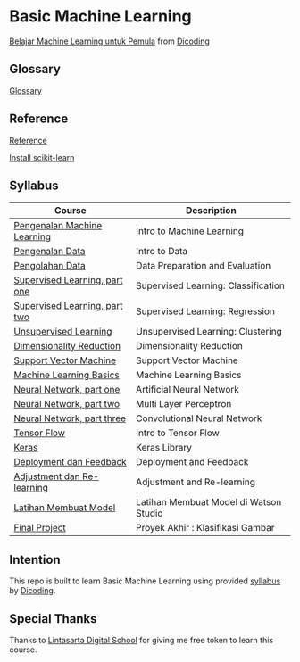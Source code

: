 # Basic Machine Learning

[Belajar Machine Learning untuk Pemula](https://www.dicoding.com/academies/184) from [Dicoding](https://www.dicoding.com/users/787116)

## Glossary

[Glossary](https://github.com/fadhilhaka/Basic-Machine-Learning/tree/main/glossary)

## Reference

[Reference](https://github.com/fadhilhaka/Basic-Machine-Learning/tree/main/reference)

[Install scikit-learn](https://scikit-learn.org/stable/install.html)

## Syllabus

| Course | Description |
|--------|-------------|
| [Pengenalan Machine Learning](https://github.com/fadhilhaka/Basic-Machine-Learning/tree/main/introduction) | Intro to Machine Learning |
| [Pengenalan Data](https://github.com/fadhilhaka/Basic-Machine-Learning/tree/main/introduction-to-data) | Intro to Data |
| [Pengolahan Data](https://github.com/fadhilhaka/Basic-Machine-Learning/tree/main/data-processing) | Data Preparation and Evaluation |
| [Supervised Learning, part one](https://github.com/fadhilhaka/Basic-Machine-Learning/tree/main/supervised-learning-classification) | Supervised Learning: Classification |
| [Supervised Learning, part two](https://github.com/fadhilhaka/Basic-Machine-Learning/tree/main/supervised-learning-regression) | Supervised Learning: Regression |
| [Unsupervised Learning](https://github.com/fadhilhaka/Basic-Machine-Learning/tree/main/unsupervised-learning-clustering) | Unsupervised Learning: Clustering |
| [Dimensionality Reduction](https://github.com/fadhilhaka/Basic-Machine-Learning/tree/main/dimentionality-reduction) | Dimensionality Reduction |
| [Support Vector Machine](https://github.com/fadhilhaka/Basic-Machine-Learning/tree/main/support-vector-machine) | Support Vector Machine |
| [Machine Learning Basics](https://github.com/fadhilhaka/Basic-Machine-Learning/tree/main/machine-learning-basics) | Machine Learning Basics |
| [Neural Network, part one](https://github.com/fadhilhaka/Basic-Machine-Learning/tree/main/artificial-neural-network) | Artificial Neural Network |
| [Neural Network, part two](https://github.com/fadhilhaka/Basic-Machine-Learning/tree/main/multi-layer-perceptron) | Multi Layer Perceptron |
| [Neural Network, part three](https://github.com/fadhilhaka/Basic-Machine-Learning/tree/main/convolutional-neural-network) | Convolutional Neural Network |
| [Tensor Flow](https://github.com/fadhilhaka/Basic-Machine-Learning/tree/main/tensor-flow) | Intro to Tensor Flow |
| [Keras](https://github.com/fadhilhaka/Basic-Machine-Learning/tree/main/keras) | Keras Library |
| [Deployment dan Feedback](https://github.com/fadhilhaka/Basic-Machine-Learning/tree/main/deployment-and-feedback) | Deployment and Feedback |
| [Adjustment dan Re-learning](https://github.com/fadhilhaka/Basic-Machine-Learning/tree/main/adjustment-and-relearning) | Adjustment and Re-learning |
| [Latihan Membuat Model](https://github.com/fadhilhaka/Basic-Machine-Learning/tree/main/latihan-membuat-model) | Latihan Membuat Model di Watson Studio |
| [Final Project](https://github.com/fadhilhaka/Basic-Machine-Learning/tree/main/final-project) | Proyek Akhir : Klasifikasi Gambar |

## Intention

This repo is built to learn Basic Machine Learning using provided [syllabus](https://www.dicoding.com/academies/184/tutorials) by [Dicoding](https://www.dicoding.com/users/787116).

## Special Thanks

Thanks to [Lintasarta Digital School](https://lintasartadigischool.dicoding.com) for giving me free token to learn this course.